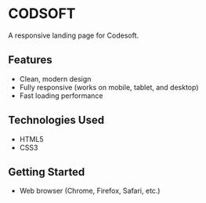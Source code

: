 # CODSOFT


A responsive landing page for Codesoft.



## Features

- Clean, modern design
- Fully responsive (works on mobile, tablet, and desktop)
- Fast loading performance


## Technologies Used

- HTML5
- CSS3 


## Getting Started

- Web browser (Chrome, Firefox, Safari, etc.)
